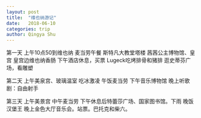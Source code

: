 ```yaml
---
layout: post
title:  "维也纳游记"
date:   2018-06-10
categories: trip
author: Qingya Shu
---
```


第一天
上午10点50到维也纳
麦当劳午餐
斯特凡大教堂塔楼
茜茜公主博物馆、皇宫
皇宫边维也纳香肠
下午酒店休息，买票
Lugeck吃烤排骨和猪排
逛史蒂芬广场，看雕塑

第二天
上午美泉宫、玻璃温室
吃冰激凌
午饭麦当劳
下午音乐博物馆
晚上听歌剧：自由射手

第三天
上午美景宫
中午麦当劳
下午休息后特蕾莎广场、国家图书馆。下雨
晚饭汉堡王
晚上金色大厅音乐会。站票。巴托克和柴六。